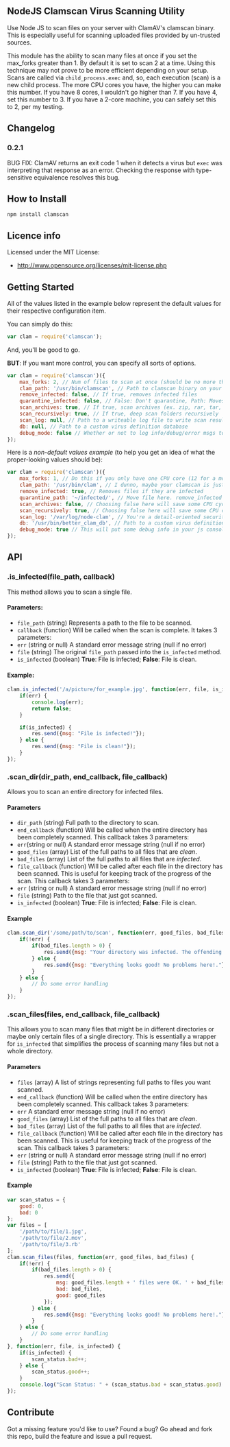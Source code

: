 ## NodeJS Clamscan Virus Scanning Utility

Use Node JS to scan files on your server with ClamAV's clamscan binary. This is especially useful for scanning uploaded files provided by un-trusted sources.

This module has the ability to scan many files at once if you set the max_forks greater than 1. By default it is set to scan 2 at a time. Using this technique may not prove to be more efficient depending on your setup. Scans are called via `child_process.exec` and, so, each execution (scan) is a new child process. The more CPU cores you have, the higher you can make this number. If you have 8 cores, I wouldn't go higher than 7. If you have 4, set this number to 3. If you have a 2-core machine, you can safely set this to 2, per my testing.

## Changelog

### 0.2.1

BUG FIX: ClamAV returns an exit code 1 when it detects a virus but `exec` was interpreting that response as an error. Checking the response with type-sensitive equivalence resolves this bug.

## How to Install

    npm install clamscan

## Licence info

Licensed under the MIT License:

* http://www.opensource.org/licenses/mit-license.php

## Getting Started

All of the values listed in the example below represent the default values for their respective configuration item.

You can simply do this:

```javascript
var clam = require('clamscan');
```

And, you'll be good to go. 

__BUT__: If you want more control, you can specify all sorts of options.

```javascript
var clam = require('clamscan')({
    max_forks: 2, // Num of files to scan at once (should be no more than # of CPU cores)
    clam_path: '/usr/bin/clamscan', // Path to clamscan binary on your server
    remove_infected: false, // If true, removes infected files
    quarantine_infected: false, // False: Don't quarantine, Path: Moves files to this place.
    scan_archives: true, // If true, scan archives (ex. zip, rar, tar, dmg, iso, etc...)
    scan_recursively: true, // If true, deep scan folders recursively
    scan_log: null, // Path to a writeable log file to write scan results into
    db: null, // Path to a custom virus definition database
    debug_mode: false // Whether or not to log info/debug/error msgs to the console
});
```

Here is a _non-default values example_ (to help you get an idea of what the proper-looking values should be):

```javascript
var clam = require('clamscan')({
    max_forks: 1, // Do this if you only have one CPU core (12 for a monster machine)
    clam_path: '/usr/bin/clam', // I dunno, maybe your clamscan is just call "clam"
    remove_infected: true, // Removes files if they are infected
    quarantine_path: '~/infected/', // Move file here. remove_infected must be FALSE, though.
    scan_archives: false, // Choosing false here will save some CPU cycles
    scan_recursively: true, // Choosing false here will save some CPU cycles
    scan_log: '/var/log/node-clam', // You're a detail-oriented security professional.
    db: '/usr/bin/better_clam_db', // Path to a custom virus definition database
    debug_mode: true // This will put some debug info in your js console
});
```

## API 
 
### .is_infected(file_path, callback)

This method allows you to scan a single file.

#### Parameters: 

* `file_path` (string) Represents a path to the file to be scanned.
* `callback` (function) Will be called when the scan is complete. It takes 3 parameters:
 * `err` (string or null) A standard error message string (null if no error)
 * `file` (string) The original `file_path` passed into the `is_infected` method.
 * `is_infected` (boolean) __True__: File is infected; __False__: File is clean.


#### Example:
```javascript
clam.is_infected('/a/picture/for_example.jpg', function(err, file, is_infected) {
    if(err) {
        console.log(err);
        return false;
    }

    if(is_infected) {
        res.send({msg: "File is infected!"});
    } else {
        res.send({msg: "File is clean!"});
    }
});
```
 
### .scan_dir(dir_path, end_callback, file_callback) 
 
Allows you to scan an entire directory for infected files.

#### Parameters

* `dir_path` (string) Full path to the directory to scan.
* `end_callback` (function) Will be called when the entire directory has been completely scanned. This callback takes 3 parameters:
 * `err`(string or null) A standard error message string (null if no error)
 * `good_files` (array) List of the full paths to all files that are _clean_.
 * `bad_files` (array) List of the full paths to all files that are _infected_.
* `file_callback` (function) Will be called after each file in the directory has been scanned. This is useful for keeping track of the progress of the scan. This callback takes 3 parameters:
 * `err` (string or null) A standard error message string (null if no error)
 * `file` (string) Path to the file that just got scanned.
 * `is_infected` (boolean) __True__: File is infected; __False__: File is clean.
 
#### Example
```javascript
clam.scan_dir('/some/path/to/scan', function(err, good_files, bad_files) {
    if(!err) {
        if(bad_files.length > 0) {
            res.send({msg: "Your directory was infected. The offending files have been quarantined."});
        } else {
            res.send({msg: "Everything looks good! No problems here!."});
        }
    } else {
        // Do some error handling
    }
});
```

### .scan_files(files, end_callback, file_callback)

This allows you to scan many files that might be in different directories or maybe only certain files of a single directory. This is essentially a wrapper for `is_infected` that simplifies the process of scanning many files but not a whole directory.

#### Parameters

* `files` (array) A list of strings representing full paths to files you want scanned.
* `end_callback` (function) Will be called when the entire directory has been completely scanned. This callback takes 3 parameters:
 * `err` A standard error message string (null if no error)
 * `good_files` (array) List of the full paths to all files that are _clean_.
 * `bad_files` (array) List of the full paths to all files that are _infected_.
* `file_callback` (function) Will be called after each file in the directory has been scanned. This is useful for keeping track of the progress of the scan. This callback takes 3 parameters:
 * `err` (string or null) A standard error message string (null if no error)
 * `file` (string) Path to the file that just got scanned.
 * `is_infected` (boolean) __True__: File is infected; __False__: File is clean.

#### Example

```javascript
var scan_status = {
	good: 0,
	bad: 0
};
var files = [
    '/path/to/file/1.jpg',
    '/path/to/file/2.mov',
    '/path/to/file/3.rb'
];
clam.scan_files(files, function(err, good_files, bad_files) {
    if(!err) {
        if(bad_files.length > 0) {
            res.send({
                msg: good_files.length + ' files were OK. ' + bad_files.length + ' were infected!',
                bad: bad_files,
                good: good_files
            });
        } else {
            res.send({msg: "Everything looks good! No problems here!."});
        }
    } else {
        // Do some error handling
    }
}, function(err, file, is_infected) {
	if(is_infected) {
		scan_status.bad++;
	} else {
		scan_status.good++;
	}
	console.log("Scan Status: " + (scan_status.bad + scan_status.good) + "/" + files.length);
});
```

## Contribute

Got a missing feature you'd like to use? Found a bug? Go ahead and fork this repo, build the feature and issue a pull request.
